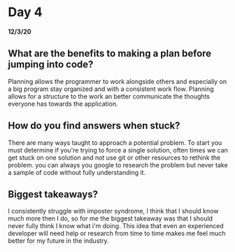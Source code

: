 # Day 4
__12/3/20__

## What are the benefits to making a plan before jumping into code?
Planning allows the programmer to work alongside others and especially on a big program stay organized and with a consistent work flow. Planning allows for a structure to the work an better communicate the thoughts everyone has towards the application.  


## How do you find answers when stuck?
There are many ways taught to approach a potential problem. To start you must determine if you're trying to force a single solution, often times we can get stuck on one solution and not use git or other resources to rethink the problem. you can always you google to research the problem but never take a sample of code without fully understanding it. 

## Biggest takeaways? 
I consistently struggle with imposter syndrome, I think that I should know much more then I do, so for me the biggest takeaway was that I should never fully think I know what i'm doing. This idea that even an experienced developer will need help or research from time to time makes me feel much better for my future in the industry.    